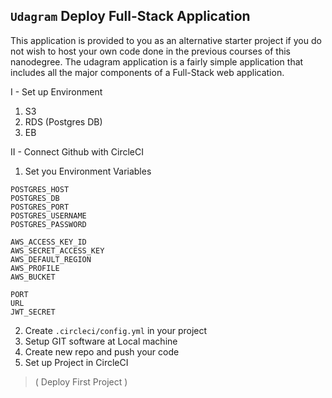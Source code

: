 ## `Udagram` Deploy Full-Stack Application

This application is provided to you as an alternative starter project if you do not wish to host your own code done in the previous courses of this nanodegree. The udagram application is a fairly simple application that includes all the major components of a Full-Stack web application.

I - Set up Environment
1. S3
2. RDS (Postgres DB)
3. EB

II - Connect Github with CircleCI
1. Set you Environment Variables
```
POSTGRES_HOST
POSTGRES_DB
POSTGRES_PORT
POSTGRES_USERNAME
POSTGRES_PASSWORD

AWS_ACCESS_KEY_ID
AWS_SECRET_ACCESS_KEY
AWS_DEFAULT_REGION
AWS_PROFILE
AWS_BUCKET

PORT
URL
JWT_SECRET
```
2. Create `.circleci/config.yml` in your project
3. Setup GIT software at Local machine
4. Create new repo and push your code
5. Set up Project in CircleCI


> ( Deploy First Project )
